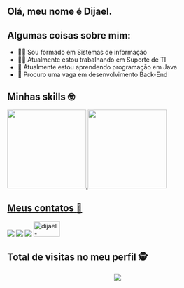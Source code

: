 ## Olá, meu nome é Dijael.

## Algumas coisas sobre mim:
- 👨‍🎓 Sou formado em Sistemas de informação
- 👨‍💻 Atualmente estou trabalhando em Suporte de TI
- 🎯 Atualmente estou aprendendo programação em Java
- 👯 Procuro uma vaga em desenvolvimento Back-End

## Minhas skills :nerd_face:
<div>
  <a href="https://github.com/dijaelramos">

  <img height="180em" src="https://github-readme-stats.vercel.app/api?username=dijaelramos&show_icons=true&theme=merko&include_all_commits=true&count_private=true"/>
  <img height="180em" src="https://github-readme-stats.vercel.app/api/top-langs/?username=dijaelramos&layout=compact&langs_count=7&theme=merko&hide=javascript"/>
</div>

## Meus contatos :iphone:
  <div> 
    <a href="mailto:dijaelr@gmail.com" target="_blank"><img src="https://img.shields.io/badge/Gmail-D14836?style=for-the-badge&logo=gmail&logoColor=white" target="_blank"></a>
    <a href="https://api.whatsapp.com/send?phone=5581996276595" target="_blank"><img src="https://img.shields.io/badge/WhatsApp-25D366?style=for-the-badge&logo=whatsapp&logoColor=white" target="_blank"></a>
    <a href="https://www.linkedin.com/in/dijael-ramos-1a4b001b7/" target="_blank"><img src="https://img.shields.io/badge/LinkedIn-0077B5?style=for-the-badge&logo=linkedin&logoColor=white" target="_blank"></a>
    <a href="https://www.instagram.com/dijaelramos/" target="_blank"><img alt="dijael-instagram" height="35" width="60" src="https://seeklogo.com/images/I/instagram-logo-7596E83E98-seeklogo.com.png" style="max-width:100%;"></a>
</div>

<p align="center"> 
  
 ## Total de visitas no meu perfil :detective: <br>
 <p align="center"> 
   <img alingn="center" src="https://profile-counter.glitch.me/dijaelramos/count.svg" />
 </p>
 
</p>

